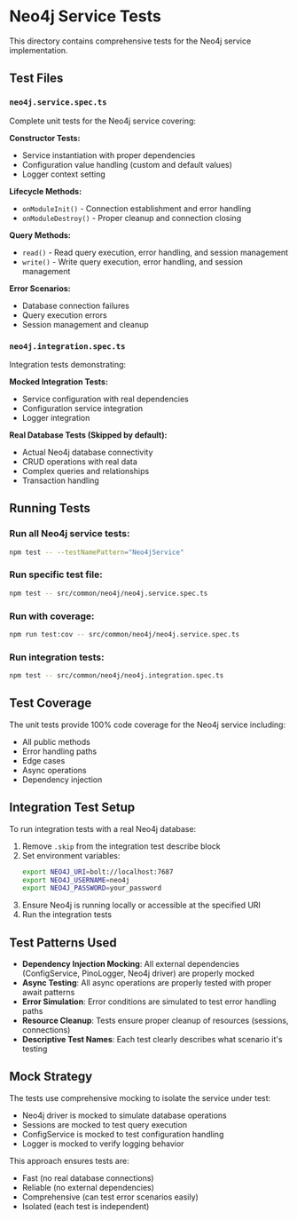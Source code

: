 # Neo4j Service Tests

This directory contains comprehensive tests for the Neo4j service implementation.

## Test Files

### `neo4j.service.spec.ts`
Complete unit tests for the Neo4j service covering:

**Constructor Tests:**
- Service instantiation with proper dependencies
- Configuration value handling (custom and default values)
- Logger context setting

**Lifecycle Methods:**
- `onModuleInit()` - Connection establishment and error handling
- `onModuleDestroy()` - Proper cleanup and connection closing

**Query Methods:**
- `read()` - Read query execution, error handling, and session management
- `write()` - Write query execution, error handling, and session management

**Error Scenarios:**
- Database connection failures
- Query execution errors
- Session management and cleanup

### `neo4j.integration.spec.ts`
Integration tests demonstrating:

**Mocked Integration Tests:**
- Service configuration with real dependencies
- Configuration service integration
- Logger integration

**Real Database Tests (Skipped by default):**
- Actual Neo4j database connectivity
- CRUD operations with real data
- Complex queries and relationships
- Transaction handling

## Running Tests

### Run all Neo4j service tests:
```bash
npm test -- --testNamePattern="Neo4jService"
```

### Run specific test file:
```bash
npm test -- src/common/neo4j/neo4j.service.spec.ts
```

### Run with coverage:
```bash
npm run test:cov -- src/common/neo4j/neo4j.service.spec.ts
```

### Run integration tests:
```bash
npm test -- src/common/neo4j/neo4j.integration.spec.ts
```

## Test Coverage

The unit tests provide 100% code coverage for the Neo4j service including:
- All public methods
- Error handling paths
- Edge cases
- Async operations
- Dependency injection

## Integration Test Setup

To run integration tests with a real Neo4j database:

1. Remove `.skip` from the integration test describe block
2. Set environment variables:
   ```bash
   export NEO4J_URI=bolt://localhost:7687
   export NEO4J_USERNAME=neo4j
   export NEO4J_PASSWORD=your_password
   ```
3. Ensure Neo4j is running locally or accessible at the specified URI
4. Run the integration tests

## Test Patterns Used

- **Dependency Injection Mocking**: All external dependencies (ConfigService, PinoLogger, Neo4j driver) are properly mocked
- **Async Testing**: All async operations are properly tested with proper await patterns
- **Error Simulation**: Error conditions are simulated to test error handling paths
- **Resource Cleanup**: Tests ensure proper cleanup of resources (sessions, connections)
- **Descriptive Test Names**: Each test clearly describes what scenario it's testing

## Mock Strategy

The tests use comprehensive mocking to isolate the service under test:
- Neo4j driver is mocked to simulate database operations
- Sessions are mocked to test query execution
- ConfigService is mocked to test configuration handling
- Logger is mocked to verify logging behavior

This approach ensures tests are:
- Fast (no real database connections)
- Reliable (no external dependencies)
- Comprehensive (can test error scenarios easily)
- Isolated (each test is independent)
